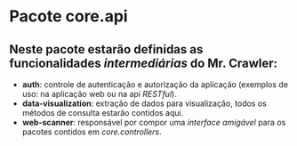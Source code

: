 Pacote core.api
===================

Neste pacote estarão definidas as funcionalidades *intermediárias* do Mr. Crawler:
--------------------
* **auth**: controle de autenticação e autorização da aplicação (exemplos de uso: na aplicação web ou na api *RESTful*).
* **data-visualization**: extração de dados para visualização, todos os métodos de consulta estarão contidos aqui.
* **web-scanner**: responsável por compor uma *interface amigável* para os pacotes contidos em *core.controllers*.
